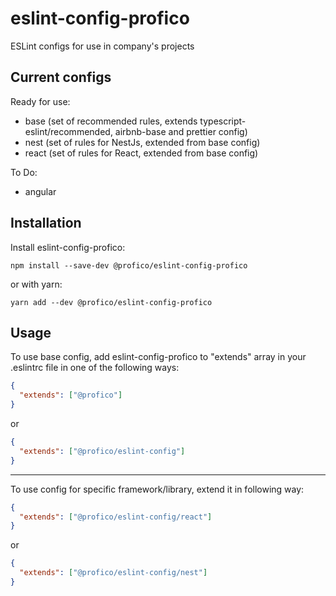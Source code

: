# eslint-config-profico

ESLint configs for use in company's projects

## Current configs

Ready for use:

- base (set of recommended rules, extends typescript-eslint/recommended, airbnb-base and prettier config)
- nest (set of rules for NestJs, extended from base config)
- react (set of rules for React, extended from base config)

To Do:

- angular

## Installation

Install eslint-config-profico:

```
npm install --save-dev @profico/eslint-config-profico
```

or with yarn:

```
yarn add --dev @profico/eslint-config-profico
```

## Usage

To use base config, add eslint-config-profico to "extends" array in your .eslintrc file in one of the following ways:

```json
{
  "extends": ["@profico"]
}
```

or

```json
{
  "extends": ["@profico/eslint-config"]
}
```

---

To use config for specific framework/library, extend it in following way:

```json
{
  "extends": ["@profico/eslint-config/react"]
}
```

or

```json
{
  "extends": ["@profico/eslint-config/nest"]
}
```
